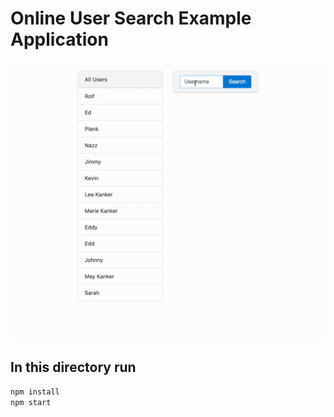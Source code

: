 # Online User Search Example Application

![alt gifs are awesome, right?](output.gif)

## In this directory run
```sh
npm install 
npm start
```